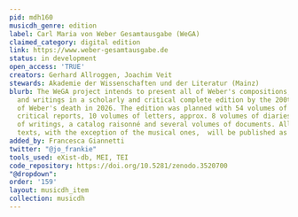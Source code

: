 ```yaml
---
pid: mdh160
musicdh_genre: edition
label: Carl Maria von Weber Gesamtausgabe (WeGA)
claimed_category: digital edition
link: https://www.weber-gesamtausgabe.de
status: in development
open_access: 'TRUE'
creators: Gerhard Allroggen, Joachim Veit
stewards: Akademie der Wissenschaften und der Literatur (Mainz)
blurb: The WeGA project intends to present all of Weber's compositions, letters, diaries
  and writings in a scholarly and critical complete edition by the 200th anniversary
  of Weber's death in 2026. The edition was planned with 54 volumes of music including
  critical reports, 10 volumes of letters, approx. 8 volumes of diaries, 2 volumes
  of writings, a catalog raisonné and several volumes of documents. All the above
  texts, with the exception of the musical ones,  will be published as a digital edition.
added_by: Francesca Giannetti
twitter: "@jo_frankie"
tools_used: eXist-db, MEI, TEI
code_repository: https://doi.org/10.5281/zenodo.3520700
"@dropdown": 
order: '159'
layout: musicdh_item
collection: musicdh
---
```

